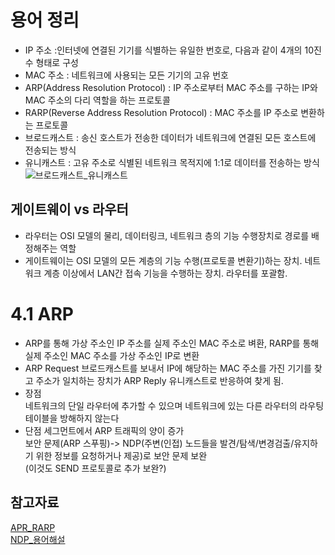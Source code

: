 # 용어 정리
- IP 주소 :인터넷에 연결된 기기를 식별하는 유일한 번호로, 다음과 같이 4개의 10진수 형태로 구성
- MAC 주소 : 네트워크에 사용되는 모든 기기의 고유 번호
- ARP(Address Resolution Protocol) : IP 주소로부터 MAC 주소를 구하는 IP와 MAC 주소의 다리 역할을 하는 프로토콜
- RARP(Reverse Address Resolution Protocol) : MAC 주소를 IP 주소로 변환하는 프로토콜
- 브로드캐스트 : 송신 호스트가 전송한 데이터가 네트워크에 연결된 모든 호스트에 전송되는 방식
- 유니캐스트 : 고유 주소로 식별된 네트워크 목적지에 1:1로 데이터를 전송하는 방식
![브로드캐스트_유니캐스트](https://user-images.githubusercontent.com/90097723/193454554-ddd8c322-7d21-446d-8a1e-e31ed2b62720.png)

## 게이트웨이 vs 라우터
- 라우터는 OSI 모델의 물리, 데이터링크, 네트워크 층의 기능 수행장치로 경로를 배정해주는 역할
- 게이트웨이는 OSI 모델의 모든 계층의 기능 수행(프로토콜 변환기)하는 장치. 네트워크 계층 이상에서 LAN간 접속 기능을 수행하는 장치. 라우터를 포괄함.

# 4.1 ARP
- ARP를 통해 가상 주소인 IP 주소를 실제 주소인 MAC 주소로 벼환, RARP를 통해 실제 주소인 MAC 주소를 가상 주소인 IP로 변환
- ARP Request 브로드캐스트를 보내서 IP에 해당하는 MAC 주소를 가진 기기를 찾고 주소가 일치하는 장치가 ARP Reply 유니캐스트로 반응하여 찾게 됨.
- 장점  
  네트워크의 단일 라우터에 추가할 수 있으며 네트워크에 있는 다른 라우터의 라우팅 테이블을 방해하지 않는다
- 단점
  세그먼트에서 ARP 트래픽의 양이 증가  
  보안 문제(ARP 스푸핑)-> NDP(주변(인접) 노드들을 발견/탐색/변경검출/유지하기 위한 정보를 요청하거나 제공)로 보안 문제 보완  
  (이것도 SEND 프로토콜로 추가 보완?)

## 참고자료
[APR_RARP](https://luckyking.tistory.com/entry/ARPRARP-%ED%94%84%EB%A1%9C%ED%86%A0%EC%BD%9CTCPIP-%EC%9D%B8%ED%84%B0%EB%84%B7-%EA%B3%84%EC%B8%B5)  
[NDP_용어해설](http://www.ktword.co.kr/test/view/view.php?no=2954)
